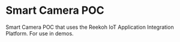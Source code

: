 # Smart Camera POC

Smart Camera POC that uses the Reekoh IoT Application Integration Platform. For use in demos.
